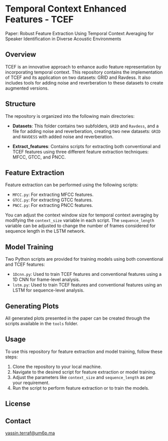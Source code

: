 # Temporal Context Enhanced Features - TCEF 
Paper: Robust Feature Extraction Using
Temporal Context Averaging for Speaker
Identification in Diverse Acoustic
Environments
## Overview
TCEF is an innovative approach to enhance audio feature representation by incorporating temporal context. This repository contains the implementation of TCEF and its application on two datasets: GRID and Ravdess. It also includes tools for adding noise and reverberation to these datasets to create augmented versions.

## Structure
The repository is organized into the following main directories:

- **Datasets**: This folder contains two subfolders, `GRID` and `Ravdess`, and a file for adding noise and reverberation, creating two new datasets: `GRID` and `RAVDESS` with added noise and reverberation.

- **Extract_features**: Contains scripts for extracting both conventional and TCEF features using three different feature extraction techniques: MFCC, GTCC, and PNCC.

## Feature Extraction
Feature extraction can be performed using the following scripts:
- `MFCC.py`: For extracting MFCC features.
- `GTCC.py`: For extracting GTCC features.
- `PNCC.py`: For extracting PNCC features.

You can adjust the context window size for temporal context averaging by modifying the `context_size` variable in each script. The `sequence_length` variable can be adjusted to change the number of frames considered for sequence length in the LSTM network.

## Model Training
Two Python scripts are provided for training models using both conventional and TCEF features:
- `1Dcnn.py`: Used to train TCEF features and conventional features using a 1D CNN for frame-level analysis.
- `lstm.py`: Used to train TCEF features and conventional features using an LSTM for sequence-level analysis.

## Generating Plots
All generated plots presented in the paper can be created through the scripts available in the `tools` folder.

## Usage
To use this repository for feature extraction and model training, follow these steps:

1. Clone the repository to your local machine.
2. Navigate to the desired script for feature extraction or model training.
3. Adjust the parameters like `context_size` and `sequence_length` as per your requirement.
4. Run the script to perform feature extraction or to train the models.


## License

## Contact
yassin.terraf@um6p.ma
